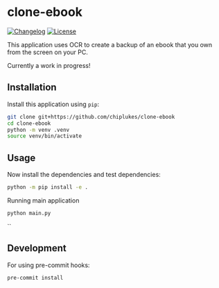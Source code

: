 # clone-ebook

[![Changelog](https://img.shields.io/github/v/release/chiplukes/clone-ebook?include_prereleases&label=changelog)](https://github.com/chiplukes/clone-ebook/releases)
[![License](https://img.shields.io/badge/license-MIT-blue)](https://github.com/chiplukes/python-example-package/blob/main/LICENSE)


This application uses OCR to create a backup of an ebook that you own from the screen on your PC.


Currently a work in progress!

## Installation

Install this application using `pip`:
```bash
git clone git+https://github.com/chiplukes/clone-ebook
cd clone-ebook
python -m venv .venv
source venv/bin/activate

```

## Usage

Now install the dependencies and test dependencies:
```bash
python -m pip install -e .
```

Running main application
```bash
python main.py
```
``

## Development

For using pre-commit hooks:
```bash
pre-commit install
```

